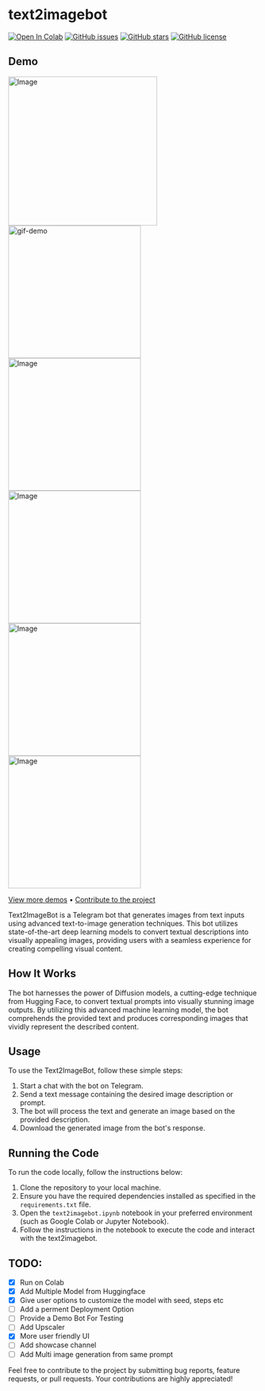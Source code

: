 # text2imagebot
[![Open In Colab](https://colab.research.google.com/assets/colab-badge.svg)](https://colab.research.google.com/github/nuhmanpk/text2imagebot/blob/main/text2imagebot.ipynb)
[![GitHub issues](https://img.shields.io/github/issues/nuhmanpk/text2imagebot)](https://github.com/nuhmanpk/text2imagebot/issues) 
[![GitHub stars](https://img.shields.io/github/stars/nuhmanpk/text2imagebot)](https://github.com/nuhmanpk/text2imagebot/stargazers) 
[![GitHub license](https://img.shields.io/github/license/nuhmanpk/text2imagebot)](https://github.com/nuhmanpk/text2imagebot/blob/main/LICENSE)

## Demo

<div>
  <img src="https://github.com/nuhmanpk/text2imagebot/blob/main/assests/text2image.gif" alt="Image" width="300"/>
  <img src="https://github.com/nuhmanpk/text2imagebot/blob/main/assests/photo_2023-10-30_22-44-24.jpg" alt="gif-demo" width="267"/>
  <img src="https://github.com/nuhmanpk/text2imagebot/blob/main/assests/photo_2023-10-30_23-15-22.jpg" alt="Image" width="267"/>
  <img src="https://github.com/nuhmanpk/text2imagebot/blob/main/assests/photo_2023-10-30_23-15-26.jpg" alt="Image" width="267"/>
  <img src="https://github.com/nuhmanpk/text2imagebot/blob/main/assests/photo_2023-10-30_23-15-25.jpg" alt="Image" width="267"/>
  <img src="https://github.com/nuhmanpk/text2imagebot/blob/main/assests/photo_2023-10-30_23-15-24.jpg" alt="Image" width="267"/>
</div>

[View more demos](https://github.com/nuhmanpk/text2imagebot/tree/17e23f59cff76acc8d8321512fb4b906a0d14fd8/assests) • [Contribute to the project](https://github.com/nuhmanpk/text2imagebot/fork) 

Text2ImageBot is a Telegram bot that generates images from text inputs using advanced text-to-image generation techniques. This bot utilizes state-of-the-art deep learning models to convert textual descriptions into visually appealing images, providing users with a seamless experience for creating compelling visual content.

## How It Works

The bot harnesses the power of Diffusion models, a cutting-edge technique from Hugging Face, to convert textual prompts into visually stunning image outputs. By utilizing this advanced machine learning model, the bot comprehends the provided text and produces corresponding images that vividly represent the described content.


## Usage

To use the Text2ImageBot, follow these simple steps:

1. Start a chat with the bot on Telegram.
2. Send a text message containing the desired image description or prompt.
3. The bot will process the text and generate an image based on the provided description.
4. Download the generated image from the bot's response.

## Running the Code

To run the code locally, follow the instructions below:

1. Clone the repository to your local machine.
2. Ensure you have the required dependencies installed as specified in the `requirements.txt` file.
3. Open the `text2imagebot.ipynb` notebook in your preferred environment (such as Google Colab or Jupyter Notebook).
4. Follow the instructions in the notebook to execute the code and interact with the text2imagebot.


## TODO:

  - [x] Run on Colab
  - [x] Add Multiple Model from Huggingface
  - [x] Give user options to customize the model with seed, steps etc
  - [ ] Add a perment Deployment Option
  - [ ] Provide a Demo Bot For Testing
  - [ ] Add Upscaler
  - [x] More user friendly UI
  - [ ] Add showcase channel
  - [ ] Add Multi image generation from same prompt 

Feel free to contribute to the project by submitting bug reports, feature requests, or pull requests. Your contributions are highly appreciated!
